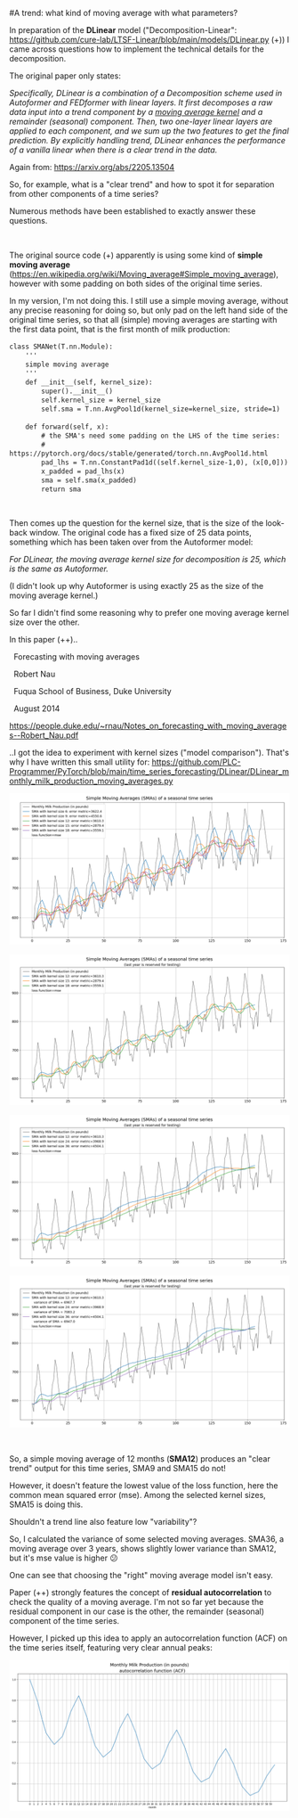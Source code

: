 #A trend: what kind of moving average with what parameters?

In preparation of the **DLinear** model ("Decomposition-Linear": https://github.com/cure-lab/LTSF-Linear/blob/main/models/DLinear.py (+)) I came across questions how to implement the technical details for the decomposition.

The original paper only states:

*Specifically, DLinear is a combination of a Decomposition scheme used in Autoformer and FEDformer with linear layers. It first decomposes a raw data input into a trend component by a <u>moving average kernel</u> and a remainder (seasonal) component. Then, two one-layer linear layers are applied to each component, and we sum up the two features to get the final prediction. By explicitly handling trend, DLinear enhances the performance of a vanilla linear when there is a clear trend in the data.*

Again from: https://arxiv.org/abs/2205.13504

So, for example, what is a "clear trend" and how to spot it for separation from other components of a time series?

Numerous methods have been established to exactly answer these questions.

<br/>

The original source code (+) apparently is using some kind of **simple moving average** (https://en.wikipedia.org/wiki/Moving_average#Simple_moving_average), however with some padding on both sides of the original time series.

In my version, I'm not doing this. I still use a simple moving average, without any precise reasoning for doing so, but only pad on the left hand side of the original time series, so that all (simple) moving averages are starting with the first data point, that is the first month of milk production:

```
class SMANet(T.nn.Module):
    '''
    simple moving average
    '''
    def __init__(self, kernel_size):
        super().__init__()
        self.kernel_size = kernel_size
        self.sma = T.nn.AvgPool1d(kernel_size=kernel_size, stride=1)

    def forward(self, x):
        # the SMA's need some padding on the LHS of the time series:
        # https://pytorch.org/docs/stable/generated/torch.nn.AvgPool1d.html
        pad_lhs = T.nn.ConstantPad1d((self.kernel_size-1,0), (x[0,0]))
        x_padded = pad_lhs(x)
        sma = self.sma(x_padded)
        return sma
```

<br/>

Then comes up the question for the kernel size, that is the size of the look-back window. The original code has a fixed size of 25 data points, something which has been taken over from the Autoformer model:

*For DLinear, the moving average kernel size for decomposition is 25, which is the same as Autoformer.*

(I didn't look up why Autoformer is using exactly 25 as the size of the moving average kernel.)

So far I didn't find some reasoning why to prefer one moving average kernel size over the other.

In this paper (++)..

&nbsp;&nbsp;Forecasting with moving averages

&nbsp;&nbsp;Robert Nau

&nbsp;&nbsp;Fuqua School of Business, Duke University

&nbsp;&nbsp;August 2014

https://people.duke.edu/~rnau/Notes_on_forecasting_with_moving_averages--Robert_Nau.pdf

..I got the idea to experiment with kernel sizes ("model comparison"). That's why I have written this small utility for: https://github.com/PLC-Programmer/PyTorch/blob/main/time_series_forecasting/DLinear/DLinear_monthly_milk_production_moving_averages.py

![plot](./outputs/DLinear_monthly_milk_production_moving_averages_01.png)

![plot](./outputs/DLinear_monthly_milk_production_moving_averages_02.png)

![plot](./outputs/DLinear_monthly_milk_production_moving_averages_03.png)

![plot](./outputs/DLinear_monthly_milk_production_moving_averages_04.png)

<br/>

So, a simple moving average of 12 months (**SMA12**) produces an "clear trend" output for this time series, SMA9 and SMA15 do not!

However, it doesn't feature the lowest value of the loss function, here the common mean squared error (mse). Among the selected kernel sizes, SMA15 is doing this.

Shouldn't a trend line also feature low "variability"?

So, I calculated the variance of some selected moving averages. SMA36, a moving average over 3 years, shows slightly lower variance than SMA12, but it's mse value is higher :confused:

One can see that choosing the "right" moving average model isn't easy.


Paper (++) strongly features the concept of **residual autocorrelation** to check the quality of a moving average. I'm not so far yet because the residual component in our case is the other, the remainder (seasonal) component of the time series.

However, I picked up this idea to apply an autocorrelation function (ACF) on the time series itself, featuring very clear annual peaks:

![plot](./outputs/DLinear_monthly_milk_production_moving_averages_acf.png)

